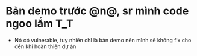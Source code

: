 # Bản demo trước @n@, sr mình code ngoo lắm T_T
- Nó có vulnerable, tuy nhiên chỉ là bản demo nên mình sẽ không fix cho đến khi hoàn thiện dự án